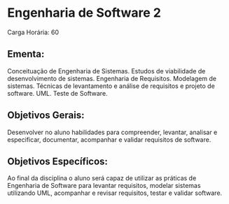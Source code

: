 # Engenharia de Software 2

Carga Horária: 60

## Ementa:

Conceituação de Engenharia de Sistemas. Estudos de viabilidade de desenvolvimento de sistemas. Engenharia de Requisitos. Modelagem de sistemas. Técnicas de levantamento e análise de requisitos e projeto de software. UML. Teste de Software.

## Objetivos Gerais:

Desenvolver no aluno habilidades para compreender, levantar, analisar e especificar, documentar, acompanhar e validar requisitos de software.

## Objetivos Específicos:

Ao final da disciplina o aluno será capaz de utilizar as práticas de Engenharia de Software para levantar requisitos, modelar sistemas utilizando UML, acompanhar e revisar requisitos, testar e validar software.